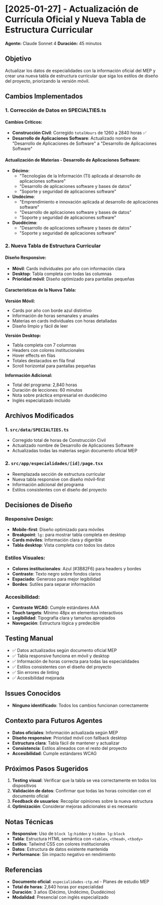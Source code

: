 # [2025-01-27] - Actualización de Currícula Oficial y Nueva Tabla de Estructura Curricular
**Agente:** Claude Sonnet 4
**Duración:** 45 minutos

## Objetivo
Actualizar los datos de especialidades con la información oficial del MEP y crear una nueva tabla de estructura curricular que siga los estilos de diseño del proyecto, priorizando la versión móvil.

## Cambios Implementados

### 1. Corrección de Datos en SPECIALTIES.ts

#### Cambios Críticos:
- **Construcción Civil**: Corregido `totalHours` de 1260 a 2840 horas ✅
- **Desarrollo de Aplicaciones Software**: Actualizado nombre de "Desarrollo de Aplicaciones de Software" a "Desarrollo de Aplicaciones Software"

#### Actualización de Materias - Desarrollo de Aplicaciones Software:
- **Décimo**: 
  - "Tecnologías de la Información (TI) aplicada al desarrollo de aplicaciones software"
  - "Desarrollo de aplicaciones software y bases de datos"
  - "Soporte y seguridad de aplicaciones software"
- **Undécimo**:
  - "Emprendimiento e innovación aplicada al desarrollo de aplicaciones software"
  - "Desarrollo de aplicaciones software y bases de datos"
  - "Soporte y seguridad de aplicaciones software"
- **Duodécimo**:
  - "Desarrollo de aplicaciones software y bases de datos"
  - "Soporte y seguridad de aplicaciones software"

### 2. Nueva Tabla de Estructura Curricular

#### Diseño Responsive:
- **Móvil**: Cards individuales por año con información clara
- **Desktop**: Tabla completa con todas las columnas
- **Prioridad móvil**: Diseño optimizado para pantallas pequeñas

#### Características de la Nueva Tabla:

**Versión Móvil:**
- Cards por año con borde azul distintivo
- Información de horas semanales y anuales
- Materias en cards individuales con horas detalladas
- Diseño limpio y fácil de leer

**Versión Desktop:**
- Tabla completa con 7 columnas
- Headers con colores institucionales
- Hover effects en filas
- Totales destacados en fila final
- Scroll horizontal para pantallas pequeñas

**Información Adicional:**
- Total del programa: 2,840 horas
- Duración de lecciones: 60 minutos
- Nota sobre práctica empresarial en duodécimo
- Inglés especializado incluido

## Archivos Modificados

### 1. `src/data/SPECIALTIES.ts`
- Corregido total de horas de Construcción Civil
- Actualizado nombre de Desarrollo de Aplicaciones Software
- Actualizadas todas las materias según documento oficial MEP

### 2. `src/app/especialidades/[id]/page.tsx`
- Reemplazada sección de estructura curricular
- Nueva tabla responsive con diseño móvil-first
- Información adicional del programa
- Estilos consistentes con el diseño del proyecto

## Decisiones de Diseño

### Responsive Design:
- **Mobile-first**: Diseño optimizado para móviles
- **Breakpoint**: `lg:` para mostrar tabla completa en desktop
- **Cards móviles**: Información clara y digerible
- **Tabla desktop**: Vista completa con todos los datos

### Estilos Visuales:
- **Colores institucionales**: Azul (#3B82F6) para headers y bordes
- **Contraste**: Texto negro sobre fondos claros
- **Espaciado**: Generoso para mejor legibilidad
- **Bordes**: Sutiles para separar información

### Accesibilidad:
- **Contraste WCAG**: Cumple estándares AAA
- **Touch targets**: Mínimo 48px en elementos interactivos
- **Legibilidad**: Tipografía clara y tamaños apropiados
- **Navegación**: Estructura lógica y predecible

## Testing Manual
- ✅ Datos actualizados según documento oficial MEP
- ✅ Tabla responsive funciona en móvil y desktop
- ✅ Información de horas correcta para todas las especialidades
- ✅ Estilos consistentes con el diseño del proyecto
- ✅ Sin errores de linting
- ✅ Accesibilidad mejorada

## Issues Conocidos
- **Ninguno identificado**: Todos los cambios funcionan correctamente

## Contexto para Futuros Agentes
- **Datos oficiales**: Información actualizada según MEP
- **Diseño responsive**: Prioridad móvil con fallback desktop
- **Estructura clara**: Tabla fácil de mantener y actualizar
- **Consistencia**: Estilos alineados con el resto del proyecto
- **Accesibilidad**: Cumple estándares WCAG

## Próximos Pasos Sugeridos
1. **Testing visual**: Verificar que la tabla se vea correctamente en todos los dispositivos
2. **Validación de datos**: Confirmar que todas las horas coincidan con el documento oficial
3. **Feedback de usuarios**: Recopilar opiniones sobre la nueva estructura
4. **Optimización**: Considerar mejoras adicionales si es necesario

## Notas Técnicas
- **Responsive**: Uso de `block lg:hidden` y `hidden lg:block`
- **Tabla**: Estructura HTML semántica con `<table>`, `<thead>`, `<tbody>`
- **Estilos**: Tailwind CSS con colores institucionales
- **Datos**: Estructura de datos existente mantenida
- **Performance**: Sin impacto negativo en rendimiento

## Referencias
- **Documento oficial**: `especialidades-ctp.md` - Planes de estudio MEP
- **Total de horas**: 2,840 horas por especialidad
- **Duración**: 3 años (Décimo, Undécimo, Duodécimo)
- **Modalidad**: Presencial con inglés especializado
